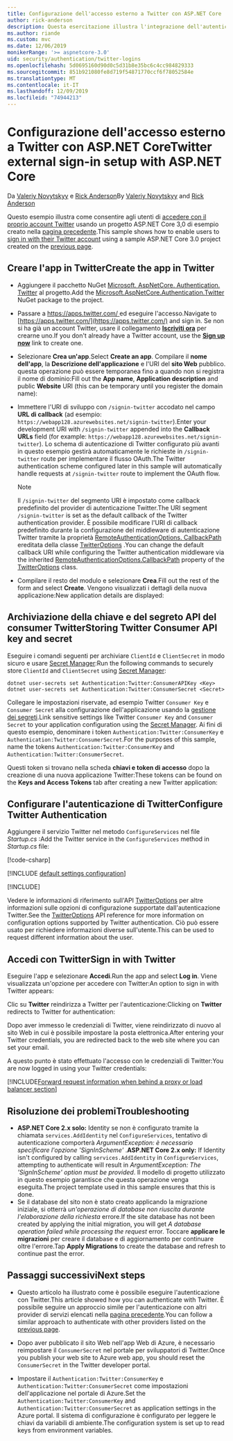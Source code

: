 ```yaml
---
title: Configurazione dell'accesso esterno a Twitter con ASP.NET Core
author: rick-anderson
description: Questa esercitazione illustra l'integrazione dell'autenticazione utente dell'account Twitter in un'app ASP.NET Core esistente.
ms.author: riande
ms.custom: mvc
ms.date: 12/06/2019
monikerRange: '>= aspnetcore-3.0'
uid: security/authentication/twitter-logins
ms.openlocfilehash: 5d0695160d90d0c5d31b8e35bc6c4cc984829333
ms.sourcegitcommit: 851b921080fe8d719f54871770ccf6f78052584e
ms.translationtype: MT
ms.contentlocale: it-IT
ms.lasthandoff: 12/09/2019
ms.locfileid: "74944213"
---
```

# <a name="twitter-external-sign-in-setup-with-aspnet-core"></a><span data-ttu-id="8b35c-103">Configurazione dell'accesso esterno a Twitter con ASP.NET Core</span><span class="sxs-lookup"><span data-stu-id="8b35c-103">Twitter external sign-in setup with ASP.NET Core</span></span>

<span data-ttu-id="8b35c-104">Da [Valeriy Novytskyy](https://github.com/01binary) e [Rick Anderson](https://twitter.com/RickAndMSFT)</span><span class="sxs-lookup"><span data-stu-id="8b35c-104">By [Valeriy Novytskyy](https://github.com/01binary) and [Rick Anderson](https://twitter.com/RickAndMSFT)</span></span>

<span data-ttu-id="8b35c-105">Questo esempio illustra come consentire agli utenti di [accedere con il proprio account Twitter](https://dev.twitter.com/web/sign-in/desktop-browser) usando un progetto ASP.NET Core 3,0 di esempio creato nella [pagina precedente](xref:security/authentication/social/index).</span><span class="sxs-lookup"><span data-stu-id="8b35c-105">This sample shows how to enable users to [sign in with their Twitter account](https://dev.twitter.com/web/sign-in/desktop-browser) using a sample ASP.NET Core 3.0 project created on the [previous page](xref:security/authentication/social/index).</span></span>

## <a name="create-the-app-in-twitter"></a><span data-ttu-id="8b35c-106">Creare l'app in Twitter</span><span class="sxs-lookup"><span data-stu-id="8b35c-106">Create the app in Twitter</span></span>

* <span data-ttu-id="8b35c-107">Aggiungere il pacchetto NuGet [Microsoft. AspNetCore. Authentication. Twitter](https://www.nuget.org/packages/Microsoft.AspNetCore.Authentication.Twitter/3.0.0) al progetto.</span><span class="sxs-lookup"><span data-stu-id="8b35c-107">Add the [Microsoft.AspNetCore.Authentication.Twitter](https://www.nuget.org/packages/Microsoft.AspNetCore.Authentication.Twitter/3.0.0) NuGet package to the project.</span></span>

* <span data-ttu-id="8b35c-108">Passare a [ https://apps.twitter.com/ ](https://apps.twitter.com/) ed eseguire l'accesso.</span><span class="sxs-lookup"><span data-stu-id="8b35c-108">Navigate to [https://apps.twitter.com/](https://apps.twitter.com/) and sign in.</span></span> <span data-ttu-id="8b35c-109">Se non si ha già un account Twitter, usare il collegamento **[Iscriviti ora](https://twitter.com/signup)** per crearne uno.</span><span class="sxs-lookup"><span data-stu-id="8b35c-109">If you don't already have a Twitter account, use the **[Sign up now](https://twitter.com/signup)** link to create one.</span></span>

* <span data-ttu-id="8b35c-110">Selezionare **Crea un'app**.</span><span class="sxs-lookup"><span data-stu-id="8b35c-110">Select **Create an app**.</span></span> <span data-ttu-id="8b35c-111">Compilare il **nome dell'app**, la **Descrizione dell'applicazione** e l'URI del **sito Web** pubblico. questa operazione può essere temporanea fino a quando non si registra il nome di dominio:</span><span class="sxs-lookup"><span data-stu-id="8b35c-111">Fill out the **App name**, **Application description** and public **Website** URI (this can be temporary until you register the domain name):</span></span>

* <span data-ttu-id="8b35c-112">Immettere l'URI di sviluppo con `/signin-twitter` accodato nel campo **URL di callback** (ad esempio: `https://webapp128.azurewebsites.net/signin-twitter`).</span><span class="sxs-lookup"><span data-stu-id="8b35c-112">Enter your development URI with `/signin-twitter` appended into the **Callback URLs** field (for example: `https://webapp128.azurewebsites.net/signin-twitter`).</span></span> <span data-ttu-id="8b35c-113">Lo schema di autenticazione di Twitter configurato più avanti in questo esempio gestirà automaticamente le richieste in `/signin-twitter` route per implementare il flusso OAuth.</span><span class="sxs-lookup"><span data-stu-id="8b35c-113">The Twitter authentication scheme configured later in this sample will automatically handle requests at `/signin-twitter` route to implement the OAuth flow.</span></span>

  > [!NOTE]
  > <span data-ttu-id="8b35c-114">Il `/signin-twitter` del segmento URI è impostato come callback predefinito del provider di autenticazione Twitter.</span><span class="sxs-lookup"><span data-stu-id="8b35c-114">The URI segment `/signin-twitter` is set as the default callback of the Twitter authentication provider.</span></span> <span data-ttu-id="8b35c-115">È possibile modificare l'URI di callback predefinito durante la configurazione del middleware di autenticazione Twitter tramite la proprietà [RemoteAuthenticationOptions. CallbackPath](/dotnet/api/microsoft.aspnetcore.authentication.remoteauthenticationoptions.callbackpath) ereditata della classe [TwitterOptions](/dotnet/api/microsoft.aspnetcore.authentication.twitter.twitteroptions) .</span><span class="sxs-lookup"><span data-stu-id="8b35c-115">You can change the default callback URI while configuring the Twitter authentication middleware via the inherited [RemoteAuthenticationOptions.CallbackPath](/dotnet/api/microsoft.aspnetcore.authentication.remoteauthenticationoptions.callbackpath) property of the [TwitterOptions](/dotnet/api/microsoft.aspnetcore.authentication.twitter.twitteroptions) class.</span></span>

* <span data-ttu-id="8b35c-116">Compilare il resto del modulo e selezionare **Crea**.</span><span class="sxs-lookup"><span data-stu-id="8b35c-116">Fill out the rest of the form and select **Create**.</span></span> <span data-ttu-id="8b35c-117">Vengono visualizzati i dettagli della nuova applicazione:</span><span class="sxs-lookup"><span data-stu-id="8b35c-117">New application details are displayed:</span></span>

## <a name="storing-twitter-consumer-api-key-and-secret"></a><span data-ttu-id="8b35c-118">Archiviazione della chiave e del segreto API del consumer Twitter</span><span class="sxs-lookup"><span data-stu-id="8b35c-118">Storing Twitter Consumer API key and secret</span></span>

<span data-ttu-id="8b35c-119">Eseguire i comandi seguenti per archiviare `ClientId` e `ClientSecret` in modo sicuro e usare [Secret Manager](xref:security/app-secrets):</span><span class="sxs-lookup"><span data-stu-id="8b35c-119">Run the following commands to securely store `ClientId` and `ClientSecret` using [Secret Manager](xref:security/app-secrets):</span></span>

```dotnetcli
dotnet user-secrets set Authentication:Twitter:ConsumerAPIKey <Key>
dotnet user-secrets set Authentication:Twitter:ConsumerSecret <Secret>
```

<span data-ttu-id="8b35c-120">Collegare le impostazioni riservate, ad esempio Twitter `Consumer Key` e `Consumer Secret` alla configurazione dell'applicazione usando la [gestione dei segreti](xref:security/app-secrets).</span><span class="sxs-lookup"><span data-stu-id="8b35c-120">Link sensitive settings like Twitter `Consumer Key` and `Consumer Secret` to your application configuration using the [Secret Manager](xref:security/app-secrets).</span></span> <span data-ttu-id="8b35c-121">Ai fini di questo esempio, denominare i token `Authentication:Twitter:ConsumerKey` e `Authentication:Twitter:ConsumerSecret`.</span><span class="sxs-lookup"><span data-stu-id="8b35c-121">For the purposes of this sample, name the tokens `Authentication:Twitter:ConsumerKey` and `Authentication:Twitter:ConsumerSecret`.</span></span>

<span data-ttu-id="8b35c-122">Questi token si trovano nella scheda **chiavi e token di accesso** dopo la creazione di una nuova applicazione Twitter:</span><span class="sxs-lookup"><span data-stu-id="8b35c-122">These tokens can be found on the **Keys and Access Tokens** tab after creating a new Twitter application:</span></span>

## <a name="configure-twitter-authentication"></a><span data-ttu-id="8b35c-123">Configurare l'autenticazione di Twitter</span><span class="sxs-lookup"><span data-stu-id="8b35c-123">Configure Twitter Authentication</span></span>

<span data-ttu-id="8b35c-124">Aggiungere il servizio Twitter nel metodo `ConfigureServices` nel file *Startup.cs* :</span><span class="sxs-lookup"><span data-stu-id="8b35c-124">Add the Twitter service in the `ConfigureServices` method in *Startup.cs* file:</span></span>

[!code-csharp[](~/security/authentication/social/social-code/3.x/StartupTwitter3x.cs?name=snippet&highlight=10-14)]

[!INCLUDE [default settings configuration](includes/default-settings.md)]

[!INCLUDE[](includes/chain-auth-providers.md)]

<span data-ttu-id="8b35c-125">Vedere le informazioni di riferimento sull'API [TwitterOptions](/dotnet/api/microsoft.aspnetcore.builder.twitteroptions) per altre informazioni sulle opzioni di configurazione supportate dall'autenticazione Twitter.</span><span class="sxs-lookup"><span data-stu-id="8b35c-125">See the [TwitterOptions](/dotnet/api/microsoft.aspnetcore.builder.twitteroptions) API reference for more information on configuration options supported by Twitter authentication.</span></span> <span data-ttu-id="8b35c-126">Ciò può essere usato per richiedere informazioni diverse sull'utente.</span><span class="sxs-lookup"><span data-stu-id="8b35c-126">This can be used to request different information about the user.</span></span>

## <a name="sign-in-with-twitter"></a><span data-ttu-id="8b35c-127">Accedi con Twitter</span><span class="sxs-lookup"><span data-stu-id="8b35c-127">Sign in with Twitter</span></span>

<span data-ttu-id="8b35c-128">Eseguire l'app e selezionare **Accedi**.</span><span class="sxs-lookup"><span data-stu-id="8b35c-128">Run the app and select **Log in**.</span></span> <span data-ttu-id="8b35c-129">Viene visualizzata un'opzione per accedere con Twitter:</span><span class="sxs-lookup"><span data-stu-id="8b35c-129">An option to sign in with Twitter appears:</span></span>

<span data-ttu-id="8b35c-130">Clic su **Twitter** reindirizza a Twitter per l'autenticazione:</span><span class="sxs-lookup"><span data-stu-id="8b35c-130">Clicking on **Twitter** redirects to Twitter for authentication:</span></span>

<span data-ttu-id="8b35c-131">Dopo aver immesso le credenziali di Twitter, viene reindirizzato di nuovo al sito Web in cui è possibile impostare la posta elettronica.</span><span class="sxs-lookup"><span data-stu-id="8b35c-131">After entering your Twitter credentials, you are redirected back to the web site where you can set your email.</span></span>

<span data-ttu-id="8b35c-132">A questo punto è stato effettuato l'accesso con le credenziali di Twitter:</span><span class="sxs-lookup"><span data-stu-id="8b35c-132">You are now logged in using your Twitter credentials:</span></span>

[!INCLUDE[Forward request information when behind a proxy or load balancer section](includes/forwarded-headers-middleware.md)]

## <a name="troubleshooting"></a><span data-ttu-id="8b35c-133">Risoluzione dei problemi</span><span class="sxs-lookup"><span data-stu-id="8b35c-133">Troubleshooting</span></span>

* <span data-ttu-id="8b35c-134">**ASP.NET Core 2.x solo:** Identity se non è configurato tramite la chiamata `services.AddIdentity` nel `ConfigureServices`, tentativo di autenticazione comporterà *ArgumentException: è necessario specificare l'opzione 'SignInScheme'* .</span><span class="sxs-lookup"><span data-stu-id="8b35c-134">**ASP.NET Core 2.x only:** If Identity isn't configured by calling `services.AddIdentity` in `ConfigureServices`, attempting to authenticate will result in *ArgumentException: The 'SignInScheme' option must be provided*.</span></span> <span data-ttu-id="8b35c-135">Il modello di progetto utilizzato in questo esempio garantisce che questa operazione venga eseguita.</span><span class="sxs-lookup"><span data-stu-id="8b35c-135">The project template used in this sample ensures that this is done.</span></span>
* <span data-ttu-id="8b35c-136">Se il database del sito non è stato creato applicando la migrazione iniziale, si otterrà *un'operazione di database non riuscita durante l'elaborazione della richiesta* errore.</span><span class="sxs-lookup"><span data-stu-id="8b35c-136">If the site database has not been created by applying the initial migration, you will get *A database operation failed while processing the request* error.</span></span> <span data-ttu-id="8b35c-137">Toccare **applicare le migrazioni** per creare il database e di aggiornamento per continuare oltre l'errore.</span><span class="sxs-lookup"><span data-stu-id="8b35c-137">Tap **Apply Migrations** to create the database and refresh to continue past the error.</span></span>

## <a name="next-steps"></a><span data-ttu-id="8b35c-138">Passaggi successivi</span><span class="sxs-lookup"><span data-stu-id="8b35c-138">Next steps</span></span>

* <span data-ttu-id="8b35c-139">Questo articolo ha illustrato come è possibile eseguire l'autenticazione con Twitter.</span><span class="sxs-lookup"><span data-stu-id="8b35c-139">This article showed how you can authenticate with Twitter.</span></span> <span data-ttu-id="8b35c-140">È possibile seguire un approccio simile per l'autenticazione con altri provider di servizi elencati nella [pagina precedente](xref:security/authentication/social/index).</span><span class="sxs-lookup"><span data-stu-id="8b35c-140">You can follow a similar approach to authenticate with other providers listed on the [previous page](xref:security/authentication/social/index).</span></span>

* <span data-ttu-id="8b35c-141">Dopo aver pubblicato il sito Web nell'app Web di Azure, è necessario reimpostare il `ConsumerSecret` nel portale per sviluppatori di Twitter.</span><span class="sxs-lookup"><span data-stu-id="8b35c-141">Once you publish your web site to Azure web app, you should reset the `ConsumerSecret` in the Twitter developer portal.</span></span>

* <span data-ttu-id="8b35c-142">Impostare il `Authentication:Twitter:ConsumerKey` e `Authentication:Twitter:ConsumerSecret` come impostazioni dell'applicazione nel portale di Azure.</span><span class="sxs-lookup"><span data-stu-id="8b35c-142">Set the `Authentication:Twitter:ConsumerKey` and `Authentication:Twitter:ConsumerSecret` as application settings in the Azure portal.</span></span> <span data-ttu-id="8b35c-143">Il sistema di configurazione è configurato per leggere le chiavi da variabili di ambiente.</span><span class="sxs-lookup"><span data-stu-id="8b35c-143">The configuration system is set up to read keys from environment variables.</span></span>
